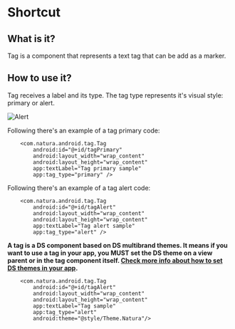 # Shortcut

## What is it?
Tag is a component that represents a text tag that can be add as a marker.

## How to use it?
Tag receives a label and its type. The tag type represents
it's visual style: primary or alert.

![Alert](tag_type.png)

Following there's an example of a tag primary code:

```android
    <com.natura.android.tag.Tag
        android:id="@+id/tagPrimary"
        android:layout_width="wrap_content"
        android:layout_height="wrap_content"
        app:textLabel="Tag primary sample"
        app:tag_type="primary" />
```

Following there's an example of a tag alert code:

```android
    <com.natura.android.tag.Tag
        android:id="@+id/tagAlert"
        android:layout_width="wrap_content"
        android:layout_height="wrap_content"
        app:textLabel="Tag alert sample"
        app:tag_type="alert" />
```

**A tag is a DS component based on DS multibrand themes. It means
if you want to use a tag in your app, you MUST set the DS theme
on a view parent or in the tag component itself. [Check
more info about how to set DS themes in your app](getting-started.md).**

```android
    <com.natura.android.tag.Tag
        android:id="@+id/tagAlert"
        android:layout_width="wrap_content"
        android:layout_height="wrap_content"
        app:textLabel="Tag sample"
        app:tag_type="alert"
        android:theme="@style/Theme.Natura"/>
```
